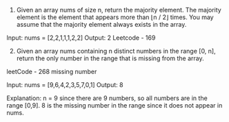 01. Given an array nums of size n, return the majority element.
The majority element is the element that appears more than ⌊n / 2⌋ times. You may assume that the majority element always exists in the array.

Input: nums = [2,2,1,1,1,2,2]
Output: 2
Leetcode - 169

02. Given an array nums containing n distinct numbers in the range [0, n], return the only number in the range that is missing from the array.

leetCode - 268 missing number

Input: nums = [9,6,4,2,3,5,7,0,1]
Output: 8

Explanation:
n = 9 since there are 9 numbers, so all numbers are in the range [0,9]. 8 is the missing number in the range since it does not appear in nums.
